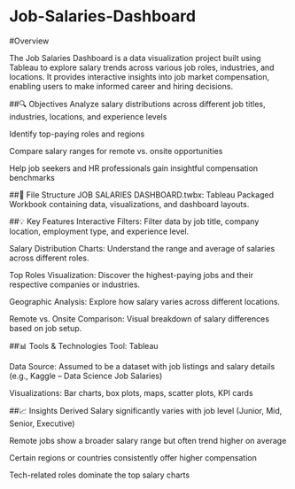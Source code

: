 # Job-Salaries-Dashboard

#Overview

The Job Salaries Dashboard is a data visualization project built using Tableau to explore salary trends across various job roles, industries, and locations. It provides interactive insights into job market compensation, enabling users to make informed career and hiring decisions.

##🔍 Objectives
Analyze salary distributions across different job titles, industries, locations, and experience levels

Identify top-paying roles and regions

Compare salary ranges for remote vs. onsite opportunities

Help job seekers and HR professionals gain insightful compensation benchmarks

##📂 File Structure
JOB SALARIES DASHBOARD.twbx: Tableau Packaged Workbook containing data, visualizations, and dashboard layouts.

##💡 Key Features
Interactive Filters: Filter data by job title, company location, employment type, and experience level.

Salary Distribution Charts: Understand the range and average of salaries across different roles.

Top Roles Visualization: Discover the highest-paying jobs and their respective companies or industries.

Geographic Analysis: Explore how salary varies across different locations.

Remote vs. Onsite Comparison: Visual breakdown of salary differences based on job setup.

##📊 Tools & Technologies
Tool: Tableau

Data Source: Assumed to be a dataset with job listings and salary details (e.g., Kaggle – Data Science Job Salaries)

Visualizations: Bar charts, box plots, maps, scatter plots, KPI cards

##📈 Insights Derived
Salary significantly varies with job level (Junior, Mid, Senior, Executive)

Remote jobs show a broader salary range but often trend higher on average

Certain regions or countries consistently offer higher compensation

Tech-related roles dominate the top salary charts

